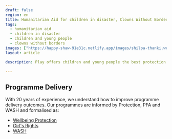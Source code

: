 ```yaml
---
draft: false
region: en
title: Humanitarian Aid for children in disaster, Clowns Without Borders
tags:
  - humanitarian aid
  - children in disaster
  - children and young people
  - clowns without borders
images: ["https://happy-shaw-91e31c.netlify.app/images/shilpa-thanki.webp"]
layout: article

description: Play offers children and young people the best protection from disaster. Discover how Clowns Without Borders can deliver better NGO results on programmes you already run.

---
```


## Programme Delivery

With 20 years of experience, we understand how to improve programme delivery outcomes. Our programmes are informed by Protection, PFA and WASH and formalised as:

- [Wellbeing Protection](#wellbeing-protection-programme)
- [Girl's Rights](#girls-rights-programme)
- [WASH](#wash-programme)
